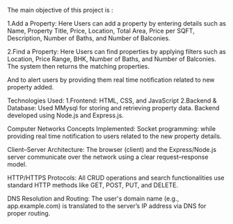 The main objective of this project is :

1.Add a Property:
Here Users can add a property by entering details such as Name, Property Title, Price, Location, Total Area, Price per SQFT, Description, Number of Baths, and Number of Balconies.

2.Find a Property:
Here Users can find properties by applying filters such as Location, Price Range, BHK, Number of Baths, and Number of Balconies. The system then returns the matching properties.

And to alert users by providing them real time notification related to new property added.

Technologies Used:
1.Frontend: HTML, CSS, and JavaScript
2.Backend & Database:
Used MMysql for storing and retrieving property data.
Backend developed using Node.js and Express.js.

Computer Networks Concepts Implemented:
Socket programming:
while providing real time notification to users related to the new property details.

Client–Server Architecture:
The browser (client) and the Express/Node.js server communicate over the network using a clear request–response model.

HTTP/HTTPS Protocols:
All CRUD operations and search functionalities use standard HTTP methods like GET, POST, PUT, and DELETE.

DNS Resolution and Routing:
The user's domain name (e.g., app.example.com) is translated to the server’s IP address via DNS for proper routing.
